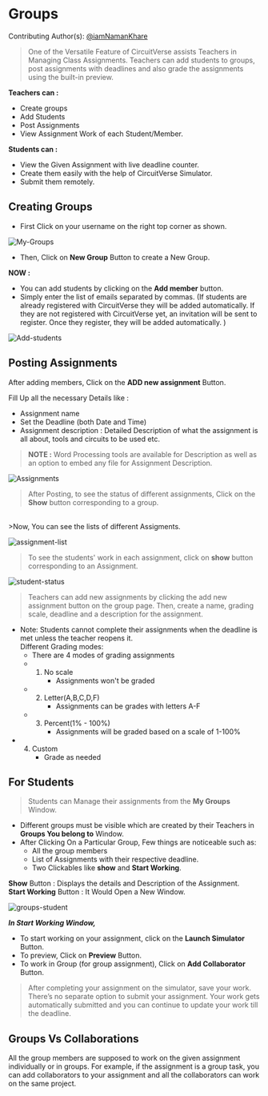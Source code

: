 # Groups

Contributing Author(s): [@iamNamanKhare](https://github.com/iamNamanKhare)

> One of the Versatile Feature of CircuitVerse assists Teachers in Managing Class Assignments. Teachers can add students to groups, post assignments with deadlines and also grade the assignments using the built-in preview.

**Teachers can :**
- Create groups
- Add Students
- Post Assignments
- View Assignment Work of each Student/Member.

**Students can :**
- View the Given Assignment with live deadline counter.
- Create them easily with the help of CircuitVerse Simulator.
- Submit them remotely.

## Creating Groups

- First Click on your username on the right top corner as shown.

![My-Groups](/images/my-groups.png)

- Then, Click on **New Group** Button to create a New Group.

**NOW :**
- You can add students by clicking on the  **Add member** button.
- Simply enter the list of emails separated by commas. (If students are already registered with CircuitVerse they will be added automatically. If they are not registered with CircuitVerse yet, an invitation will be sent to register. Once they register, they will be added automatically. )

![Add-students](/images/students-list.png)

## Posting Assignments

 After adding members, Click on the **ADD new assignment** Button.

 Fill Up all the necessary Details like :
 - Assignment name
 - Set the Deadline (both Date and Time)
 - Assignment description : Detailed Description of what the assignment is all about, tools and circuits to be used etc.

> **NOTE :** Word Processing tools are available for Description as well as an option to embed any file for Assignment Description.

![Assignments](/images/assignment.png)

> After Posting, to see the status of different assignments, Click on the **Show** button corresponding to a group.
<br/>
>Now, You can see the lists of different Assigments.

![assignment-list](/images/assignment2.png)

>To see the students' work in each assignment, click on **show** button corresponding to an Assignment.

![student-status](/images/student-status.png)

> Teachers can add new assignments by clicking the add new assignment button on the group page. Then, create a name, grading scale, deadline and a description for the assignment.  

 - Note: Students cannot complete their assignments when the deadline is met unless the teacher reopens it.  
Different Grading modes:
    - There are 4 modes of grading assignments
   - 1) No scale
        - Assignments won't be graded
   - 2) Letter(A,B,C,D,F)
        - Assignments can be grades with letters A-F
   - 3) Percent(1% - 100%)
        - Assignments will be graded based on a scale of 1-100%
  -  4) Custom 
        - Grade as needed

## For Students

> Students can Manage their assignments from the **My Groups** Window.

- Different groups must be visible which are created by their Teachers in **Groups You belong to** Window.
- After Clicking On a Particular Group, Few things are noticeable such as:
    - All the group members
    - List of Assignments with their respective deadline.
    - Two Clickables like **show** and **Start Working**.

**Show** Button : Displays the details and Description of the Assignment.
<br/>
**Start Working** Button : It Would Open a New Window.

![groups-student](/images/groups-student.png)


***In Start Working Window,***
 - To start working on your assignment, click on the **Launch Simulator** Button.
 - To preview, Click on **Preview** Button.
 - To work in Group (for group assignment), Click on **Add Collaborator** Button.

> After completing your assignment on the simulator, save your work. There’s no separate option to submit your assignment. Your work   gets automatically submitted and you can continue to update your work till the deadline.

## Groups Vs Collaborations

All the group members are supposed to work on the given assignment individually or in groups. For example, if the assignment is a group task, you can add collaborators to your assignment and all the collaborators can work on the same project.
